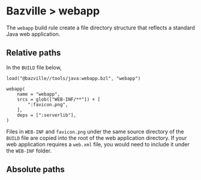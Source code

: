 # Bazville > webapp

The `webapp` build rule create a file directory structure that reflects a
standard Java web application.

## Relative paths

In the `BUILD` file below,

```
load("@bazville//tools/java:webapp.bzl", "webapp")

webapp(
    name = "webapp",
    srcs = glob(["WEB-INF/**"]) + [
        ":favicon.png",
    ],
    deps = [":serverlib"],
)
```

Files in `WEB-INF` and `favicon.png` under the same source directory of the
`BUILD` file are copied into the root of the web application directory. If your
web application requires a `web.xml` file, you would need to include it under
the `WEB-INF` folder.

## Absolute paths
